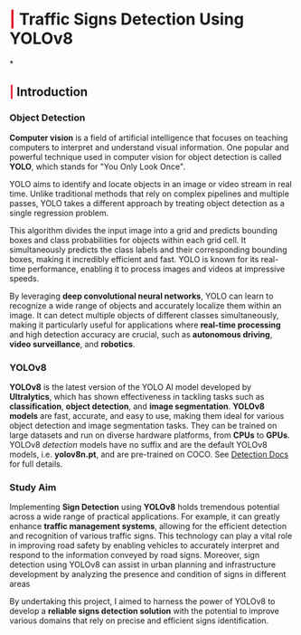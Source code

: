 # <b> <span style='color:#e61227'>|</span> Traffic Signs Detection Using YOLOv8 </b> 

*[](https://learnopencv.com/wp-content/uploads/2023/01/evolution-of-yolo-models-1024x576.png)

## <b><span style='color:#e61227'>|</span> Introduction</b> 
### Object Detection 

**Computer vision** is a field of artificial intelligence that focuses on teaching computers to interpret and understand visual information. One popular and powerful technique used in computer vision for object detection is called **YOLO**, which stands for "You Only Look Once".

YOLO aims to identify and locate objects in an image or video stream in real time. Unlike traditional methods that rely on complex pipelines and multiple passes, YOLO takes a different approach by treating object detection as a single regression problem.

This algorithm divides the input image into a grid and predicts bounding boxes and class probabilities for objects within each grid cell. It simultaneously predicts the class labels and their corresponding bounding boxes, making it incredibly efficient and fast. YOLO is known for its real-time performance, enabling it to process images and videos at impressive speeds.

By leveraging **deep convolutional neural networks**, YOLO can learn to recognize a wide range of objects and accurately localize them within an image. It can detect multiple objects of different classes simultaneously, making it particularly useful for applications where **real-time processing** and high detection accuracy are crucial, such as **autonomous driving**, **video surveillance**, and **robotics**.

### YOLOv8 

**YOLOv8** is the latest version of the YOLO AI model developed by **Ultralytics**, which has shown effectiveness in tackling tasks such as **classification**, **object detection**, and **image segmentation**. **YOLOv8 models** are fast, accurate, and easy to use, making them ideal for various object detection and image segmentation tasks. They can be trained on large datasets and run on diverse hardware platforms, from **CPUs** to **GPUs**.
YOLOv8 _detection_ models have no suffix and are the default YOLOv8 models, i.e. **yolov8n.pt**, and are pre-trained on COCO. See [Detection Docs ](https://docs.ultralytics.com/tasks/detect/) for full details.


### Study Aim 

Implementing **Sign Detection** using **YOLOv8** holds tremendous potential across a wide range of practical applications. For example, it can greatly enhance **traffic management systems**, allowing for the efficient detection and recognition of various traffic signs. This technology can play a vital role in improving road safety by enabling vehicles to accurately interpret and respond to the information conveyed by road signs. Moreover, sign detection using YOLOv8 can assist in urban planning and infrastructure development by analyzing the presence and condition of signs in different areas

By undertaking this project, I aimed to harness the power of YOLOv8 to develop a **reliable signs detection solution** with the potential to improve various domains that rely on precise and efficient signs identification.
